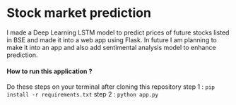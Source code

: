 # Stock market prediction
I made a Deep Learning LSTM model to predict prices of  future stocks listed in BSE and made it into a web app using Flask. In future I am planning to make it into an app and also add sentimental analysis model to enhance prediction. 

#### How to run this application ? 
Do these steps on your terminal after cloning this repository
 step 1 : `pip install -r requirements.txt`
 step 2 : `python app.py`